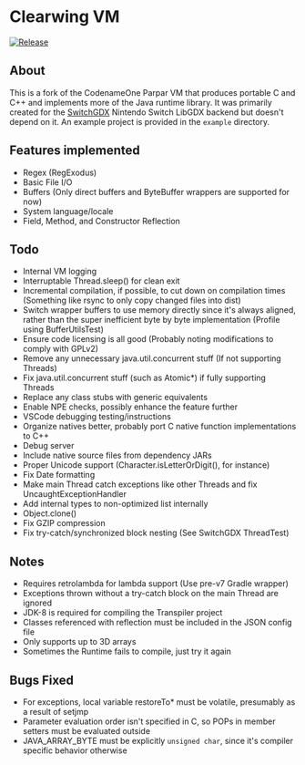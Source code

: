 # Clearwing VM
[![Release](https://jitpack.io/v/com.thelogicmaster/clearwing-vm.svg)](https://jitpack.io/#com.thelogicmaster/clearwing-vm)

## About
This is a fork of the CodenameOne Parpar VM that produces portable C and C++ and implements more of the Java
runtime library. It was primarily created for the [SwitchGDX](https://github.com/TheLogicMaster/switch-gdx) Nintendo Switch 
LibGDX backend but doesn't depend on it. An example project is provided in the `example` directory.

## Features implemented
- Regex (RegExodus)
- Basic File I/O
- Buffers (Only direct buffers and ByteBuffer wrappers are supported for now)
- System language/locale
- Field, Method, and Constructor Reflection

## Todo
- Internal VM logging
- Interruptable Thread.sleep() for clean exit
- Incremental compilation, if possible, to cut down on compilation times (Something like rsync to only copy changed files into dist)
- Switch wrapper buffers to use memory directly since it's always aligned, rather than the super inefficient byte by byte implementation (Profile using BufferUtilsTest)
- Ensure code licensing is all good (Probably noting modifications to comply with GPLv2)
- Remove any unnecessary java.util.concurrent stuff (If not supporting Threads)
- Fix java.util.concurrent stuff (such as Atomic*) if fully supporting Threads
- Replace any class stubs with generic equivalents
- Enable NPE checks, possibly enhance the feature further
- VSCode debugging testing/instructions
- Organize natives better, probably port C native function implementations to C++
- Debug server
- Include native source files from dependency JARs
- Proper Unicode support (Character.isLetterOrDigit(), for instance)
- Fix Date formatting
- Make main Thread catch exceptions like other Threads and fix UncaughtExceptionHandler
- Add internal types to non-optimized list internally
- Object.clone()
- Fix GZIP compression
- Fix try-catch/synchronized block nesting (See SwitchGDX ThreadTest)

## Notes
- Requires retrolambda for lambda support (Use pre-v7 Gradle wrapper)
- Exceptions thrown without a try-catch block on the main Thread are ignored
- JDK-8 is required for compiling the Transpiler project
- Classes referenced with reflection must be included in the JSON config file
- Only supports up to 3D arrays
- Sometimes the Runtime fails to compile, just try it again

## Bugs Fixed
- For exceptions, local variable restoreTo* must be volatile, presumably as a result of setjmp
- Parameter evaluation order isn't specified in C, so POPs in member setters must be evaluated outside
- JAVA_ARRAY_BYTE must be explicitly `unsigned char`, since it's compiler specific behavior otherwise
